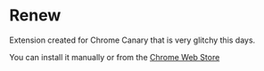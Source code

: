 # Renew

Extension created for Chrome Canary that is very glitchy this days.

You can install it manually or from the [Chrome Web Store](https://chrome.google.com/webstore/detail/renew/igcnalcbheniiffilnhnddefiloebjfg?hl=ru)

